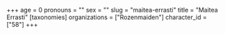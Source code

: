 +++
age = 0
pronouns = ""
sex = ""
slug = "maitea-errasti"
title = "Maitea Errasti"
[taxonomies]
organizations = ["Rozenmaiden"]
character_id = ["58"]
+++


